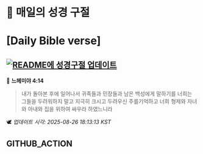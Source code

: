 # 🙏 매일의 성경 구절
# [Daily Bible verse]
## [![README에 성경구절 업데이트](https://github.com/DONGSUKA/first_test/actions/workflows/update-readme-bible.yml/badge.svg)](https://github.com/DONGSUKA/first_test/actions/workflows/update-readme-bible.yml)
<!-- START_BIBLE_VERSE -->
📖 **느헤미야 4:14**
> 내가 돌아본 후에 일어나서 귀족들과 민장들과 남은 백성에게 말하기를 너희는 그들을 두려워하지 말고 지극히 크시고 두려우신 주를기억하고 너희 형제와 자녀와 아내와 집을 위하여 싸우라 하였느니라

🕊️ _업데이트 시각: 2025-08-26 18:13:13 KST_
  <!-- END_BIBLE_VERSE -->
## GITHUB_ACTION
